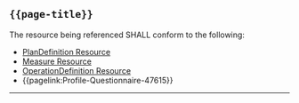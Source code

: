 ## <code>{{page-title}}</code>

The resource being referenced SHALL conform to the following:

- [PlanDefinition Resource](https://hl7.org/fhir/R4/plandefinition.html)
- [Measure Resource](https://hl7.org/fhir/R4/measure.html)
- [OperationDefinition Resource](https://hl7.org/fhir/R4/operationdefinition.html)
- {{pagelink:Profile-Questionnaire-47615}}

---